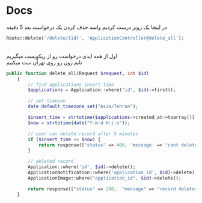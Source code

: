 # Docs

در اینجا یک روتر درست کردیم واسه حذف کردن یک درخواست بعد 5 دقیقه
<br/>

```php
Route::delete('/delete/{id}', 'ApplicationController@delete_all');
```
<br/>
اول از همه ایدی درخواست رو از ریکوِِیست میگیریم
<br/>
تایم زون رو روی تهران ست میکنیم

```php
public function delete_all(Request $request, int $id)
    {
        // find applications insert time
        $applications = Application::where("id", $id)->first();

        // set timezon
        date_default_timezone_set("Asia/Tehran");

        $insert_time = strtotime($applications->created_at->toarray()['formatted']) + 300;
        $now = strtotime(date("Y-m-d H:i:s"));

        // user can delete record after 5 minutes 
        if ($insert_time <= $now) {
            return response(["status" => 400, 'message' => "cant delete record..."]);
        }

        // deleted record
        Application::where('id', $id)->delete();
        ApplicationNotification::where('application_id', $id)->delete();
        ApplicationImage::where("application_id", $id)->delete();

        return response(["status" => 200,  "message" => "record deleted..."]);
    }
```